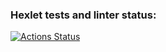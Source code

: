 ### Hexlet tests and linter status:
[![Actions Status](https://github.com/Nastya-mel/frontend-project-44/actions/workflows/hexlet-check.yml/badge.svg)](https://github.com/Nastya-mel/frontend-project-44/actions)